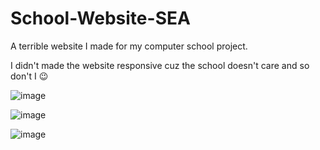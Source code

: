 # School-Website-SEA


A terrible website I made for my computer school project.

I didn't made the website responsive cuz the school doesn't care and so don't I 😉

![image](https://user-images.githubusercontent.com/68592417/144448723-41f6f211-efc0-47fd-8afb-e9215b956eb1.png)

![image](https://user-images.githubusercontent.com/68592417/144448748-0b3a9c29-9bba-451d-8751-881f428f23a9.png)

![image](https://user-images.githubusercontent.com/68592417/144449019-b0f1203f-2c2a-4fe5-a684-dd9b49727e4a.png)



